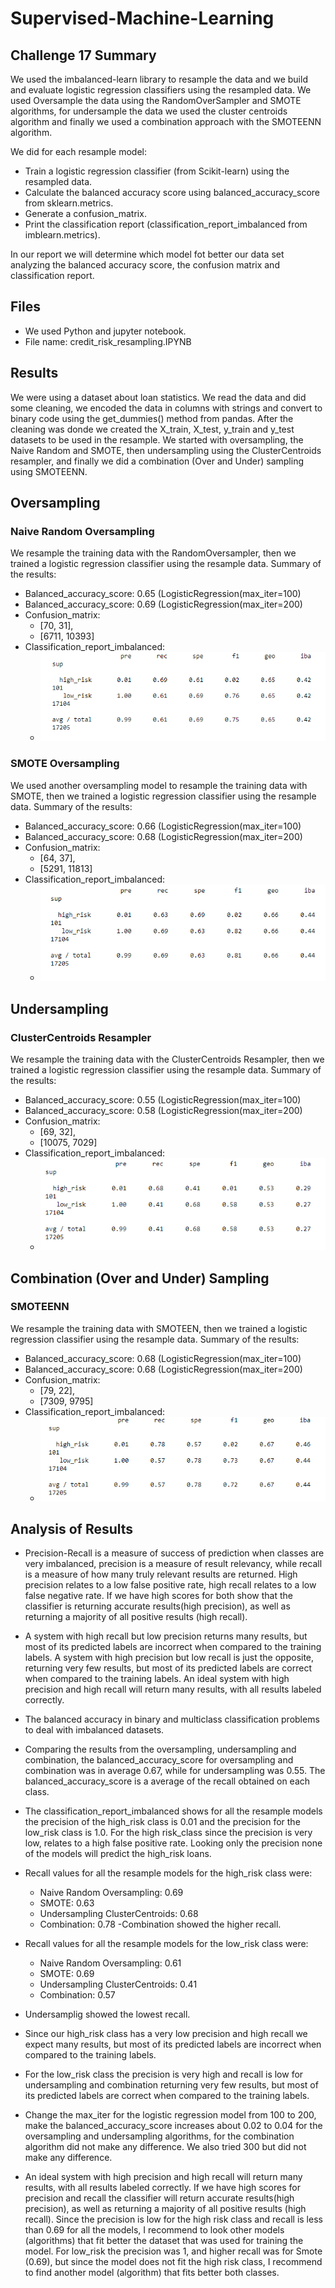 # Supervised-Machine-Learning

## Challenge 17 Summary 
We used the imbalanced-learn library to resample the data and we build and evaluate logistic regression classifiers using the resampled data.  We used Oversample the data using the RandomOverSampler and SMOTE algorithms, for undersample the data we used the cluster centroids algorithm and finally we used a combination approach with the SMOTEENN algorithm.

We did for each resample model:
- Train a logistic regression classifier (from Scikit-learn) using the resampled data.
- Calculate the balanced accuracy score using balanced_accuracy_score from sklearn.metrics.
- Generate a confusion_matrix.
- Print the classification report (classification_report_imbalanced from imblearn.metrics).

In our report we will determine which model fot better our data set analyzing the balanced accuracy score, the confusion matrix and classification report.

## Files
- We used Python and jupyter notebook.  
- File name: credit_risk_resampling.IPYNB

## Results
We were using a dataset about loan statistics.  We read the data and did some cleaning, we encoded the data in columns with strings and convert to binary code using the get_dummies() method from pandas.  After the cleaning was donde we created the X_train, X_test, y_train and y_test datasets to be used in the resample.  We started with oversampling, the Naive Random and SMOTE, then undersampling using the ClusterCentroids resampler, and finally we did a combination (Over and Under) sampling using SMOTEENN.

## Oversampling
### Naive Random Oversampling
We resample the training data with the RandomOversampler, then we trained a logistic regression classifier using the resample data.
Summary of the results:
- Balanced_accuracy_score: 0.65 (LogisticRegression(max_iter=100)
- Balanced_accuracy_score: 0.69 (LogisticRegression(max_iter=200)
- Confusion_matrix:
  - [70, 31],
  - [6711, 10393]
- Classification_report_imbalanced:
  - ![Naive Random Oversampling](https://github.com/DahianaMC/Supervised-Machine-Learning/blob/master/Naive%20Random%20Oversampling.PNG)



### SMOTE Oversampling
We used another oversampling model to resample the training data with SMOTE, then we trained a logistic regression classifier using the resample data.
Summary of the results:
- Balanced_accuracy_score: 0.66 (LogisticRegression(max_iter=100)
- Balanced_accuracy_score: 0.68 (LogisticRegression(max_iter=200)
- Confusion_matrix:
  - [64, 37],
  - [5291, 11813]
- Classification_report_imbalanced:
  - ![SMOTE Oversampling](https://github.com/DahianaMC/Supervised-Machine-Learning/blob/master/SMOTE%20Oversampling.PNG)


## Undersampling
### ClusterCentroids Resampler
We resample the training data with the ClusterCentroids Resampler, then we trained a logistic regression classifier using the resample data.
Summary of the results:
- Balanced_accuracy_score: 0.55 (LogisticRegression(max_iter=100)
- Balanced_accuracy_score: 0.58 (LogisticRegression(max_iter=200)
- Confusion_matrix:
  - [69, 32],
  - [10075, 7029]
- Classification_report_imbalanced:
  - ![ClusterCentroids resampler](https://github.com/DahianaMC/Supervised-Machine-Learning/blob/master/ClusterCentroids%20resampler.PNG)


## Combination (Over and Under) Sampling
### SMOTEENN
We resample the training data with SMOTEEN, then we trained a logistic regression classifier using the resample data.
Summary of the results:
- Balanced_accuracy_score: 0.68 (LogisticRegression(max_iter=100)
- Balanced_accuracy_score: 0.68 (LogisticRegression(max_iter=200)
- Confusion_matrix:
  - [79, 22],
  - [7309, 9795]
- Classification_report_imbalanced:
  - ![SMOTEENN](https://github.com/DahianaMC/Supervised-Machine-Learning/blob/master/SMOTEENN.PNG)

## Analysis of Results
- Precision-Recall is a measure of success of prediction when classes are very imbalanced, precision is a measure of result relevancy, while recall is a measure of how many truly relevant results are returned.  High precision relates to a low false positive rate, high recall relates to a low false negative rate.  If we have high scores for both show that the classifier is returning accurate results(high precision), as well as returning a majority of all positive results (high recall).

- A system with high recall but low precision returns many results, but most of its predicted labels are incorrect when compared to the training labels. A system with high precision but low recall is just the opposite, returning very few results, but most of its predicted labels are correct when compared to the training labels. An ideal system with high precision and high recall will return many results, with all results labeled correctly.

- The balanced accuracy in binary and multiclass classification problems to deal with imbalanced datasets. 

- Comparing the results from the oversampling, undersampling and combination, the balanced_accuracy_score for oversampling and combination was in average 0.67, while for undersampling was 0.55.  The balanced_accuracy_score is a average of the recall obtained on each class.

- The classification_report_imbalanced shows for all the resample models the precision of the high_risk class is 0.01 and the precision for the low_risk class is 1.0.  For the high risk_class since the precision is very low, relates to a high false positive rate.  Looking only the precision none of the models will predict the high_risk loans.

- Recall values for all the resample models for the high_risk class were: 
  - Naive Random Oversampling: 0.69
  - SMOTE: 0.63
  - Undersampling ClusterCentroids: 0.68
  - Combination: 0.78
 -Combination showed the higher recall.

- Recall values for all the resample models for the low_risk class were: 
  - Naive Random Oversampling: 0.61
  - SMOTE: 0.69
  - Undersampling ClusterCentroids: 0.41
  - Combination: 0.57
- Undersamplig showed the lowest recall.

- Since our high_risk class has a very low precision and high recall we expect many results, but most of its predicted labels are incorrect when compared to the training labels.  

- For the low_risk class the precision is very high and recall is low for undersampling and combination returning very few results, but most of its predicted labels are correct when compared to the training labels.

- Change the max_iter for the logistic regression model from 100 to 200, make the balanced_accuracy_score increases about 0.02 to 0.04 for the oversampling and undersampling algorithms, for the combination algorithm did not make any difference.  We also tried 300 but did not make any difference.

- An ideal system with high precision and high recall will return many results, with all results labeled correctly.  If we have high scores for precision and recall the classifier will return accurate results(high precision), as well as returning a majority of all positive results (high recall).  Since the precision is low for the high risk class and recall is less than 0.69 for all the models, I recommend to look other models (algorithms) that fit better the dataset that was used for training the model.  For low_risk the precision was 1, and higher recall was for Smote (0.69), but since the model does not fit the high risk class, I recommend to find another model (algorithm) that fits better both classes. 
